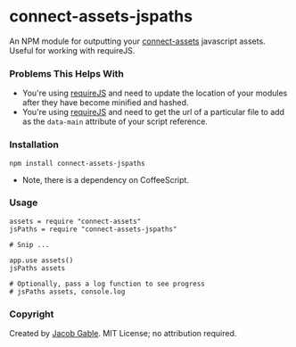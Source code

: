 connect-assets-jspaths
======================

An NPM module for outputting your [connect-assets](https://github.com/TrevorBurnham/connect-assets) javascript assets.  Useful for working with requireJS.

### Problems This Helps With

- You're using [requireJS](http://requirejs.org) and need to update the location of your modules after they have become minified and hashed.
- You're using [requireJS](http://requirejs.org) and need to get the url of a particular file to add as the `data-main` attribute of your script reference.

### Installation

`npm install connect-assets-jspaths`

* Note, there is a dependency on CoffeeScript.

### Usage

    assets = require "connect-assets"
    jsPaths = require "connect-assets-jspaths"
    
    # Snip ...
    
    app.use assets()
    jsPaths assets
    
    # Optionally, pass a log function to see progress
    # jsPaths assets, console.log

### Copyright

Created by [Jacob Gable](http://jacobgable.com).  MIT License; no attribution required.
